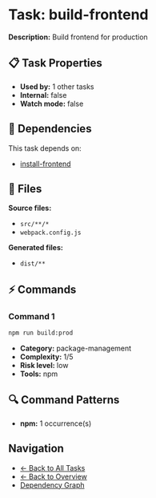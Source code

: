 # Task: build-frontend

**Description:** Build frontend for production

## 📋 Task Properties

- **Used by:** 1 other tasks
- **Internal:** false
- **Watch mode:** false

## 🔗 Dependencies

This task depends on:

- [install-frontend](install-frontend.md)

## 📁 Files

**Source files:**
- `src/**/*`
- `webpack.config.js`

**Generated files:**
- `dist/**`

## ⚡ Commands

### Command 1

```bash
npm run build:prod
```

- **Category:** package-management
- **Complexity:** 1/5
- **Risk level:** low
- **Tools:** npm

## 🔍 Command Patterns

- **npm:** 1 occurrence(s)

## Navigation

- [← Back to All Tasks](../summaries/all-tasks.md)
- [← Back to Overview](../README.md)
- [Dependency Graph](dependency-graph.md)
